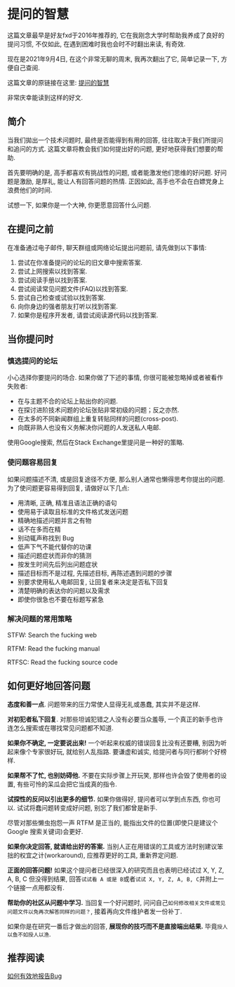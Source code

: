 # 提问的智慧

这篇文章最早是好友fxd于2016年推荐的, 它在我刚念大学时帮助我养成了良好的提问习惯, 不仅如此, 在遇到困难时我也会时不时翻出来读, 有奇效. 

现在是2021年9月4日, 在这个非常无聊的周末, 我再次翻出了它, 简单记录一下, 方便自己查阅.

这篇文章的原链接在这里: [提问的智慧](https://github.com/ryanhanwu/How-To-Ask-Questions-The-Smart-Way/blob/main/README-zh_CN.md#提问的智慧)

非常庆幸能读到这样的好文.

## 简介

当我们拋出一个技术问题时, 最终是否能得到有用的回答, 往往取决于我们所提问和追问的方式. 这篇文章将教会我们如何提出好的问题, 更好地获得我们想要的帮助.

首先要明确的是, 高手都喜欢有挑战性的问题, 或者能激发他们思维的好问题. 好问题是激励, 是厚礼, 能让人有回答问题的热情. 正因如此, 高手也不会在白嫖党身上浪费他们的时间.

试想一下, 如果你是一个大神, 你更愿意回答什么问题.

## 在提问之前

在准备通过电子邮件, 聊天群组或网络论坛提出问题前, 请先做到以下事情:

1. 尝试在你准备提问的论坛的旧文章中搜索答案.
2. 尝试上网搜索以找到答案.
3. 尝试阅读手册以找到答案.
4. 尝试阅读常见问题文件(FAQ)以找到答案.
5. 尝试自己检查或试验以找到答案.
6. 向你身边的强者朋友打听以找到答案.
7. 如果你是程序开发者, 请尝试阅读源代码以找到答案.

## 当你提问时

### 慎选提问的论坛

小心选择你要提问的场合. 如果你做了下述的事情, 你很可能被忽略掉或者被看作失败者:

- 在与主题不合的论坛上贴出你的问题.
- 在探讨进阶技术问题的论坛张贴非常初级的问题；反之亦然.
- 在太多的不同新闻群组上重复转贴同样的问题(cross-post).
- 向既非熟人也没有义务解决你问题的人发送私人电邮.

使用Google搜索, 然后在Stack Exchange里提问是一种好的策略.

### 使问题容易回复

如果问题描述不清, 或是回复途径不方便, 那么别人通常也懒得思考你提出的问题. 为了使问题更容易得到回复, 请做好以下几点:

- 用清晰, 正确, 精准且语法正确的语句
- 使用易于读取且标准的文件格式发送问题
- 精确地描述问题并言之有物
- 话不在多而在精
- 别动辄声称找到 Bug
- 低声下气不能代替你的功课
- 描述问题症状而非你的猜测
- 按发生时间先后列出问题症状
- 描述目标而不是过程, 先描述目标, 再陈述遇到问题的步骤
- 别要求使用私人电邮回复, 让回复者来决定是否私下回复
- 清楚明确的表达你的问题以及需求
- 即使你很急也不要在标题写紧急

### 解决问题的常用策略

STFW: Search the fucking web

RTFM: Read the fucking manual
 
RTFSC: Read the fucking source code

## 如何更好地回答问题

**态度和善一点**. 问题带来的压力常使人显得无礼或愚蠢, 其实并不是这样. 

**对初犯者私下回复**. 对那些坦诚犯错之人没有必要当众羞辱, 一个真正的新手也许连怎么搜索或在哪找常见问题都不知道. 

**如果你不确定, 一定要说出来!** 一个听起来权威的错误回复比没有还要糟, 别因为听起来像个专家很好玩, 就给别人乱指路. 要谦虚和诚实, 给提问者与同行都树个好榜样. 

**如果帮不了忙, 也别妨碍他.** 不要在实际步骤上开玩笑, 那样也许会毁了使用者的设置, 有些可怜的呆瓜会把它当成真的指令. 

**试探性的反问以引出更多的细节.** 如果你做得好, 提问者可以学到点东西, 你也可以. 试试将蠢问题转变成好问题, 别忘了我们都曾是新手. 

尽管对那些懒虫抱怨一声 RTFM 是正当的, 能指出文件的位置(即使只是建议个 Google 搜索关键词)会更好. 

**如果你决定回答, 就请给出好的答案.** 当别人正在用错误的工具或方法时别建议笨拙的权宜之计(workaround), 应推荐更好的工具, 重新界定问题. 

**正面的回答问题!** 如果这个提问者已经很深入的研究而且也表明已经试过 X, Y, Z, A, B, C 但没得到结果, 回答`试试看 A 或是 B`或者`试试 X, Y, Z, A, B, C`并附上一个链接一点用都没有. 

**帮助你的社区从问题中学习.** 当回复一个好问题时, 问问自己`如何修改相关文件或常见问题文件以免再次解答同样的问题？`, 接着再向文件维护者发一份补丁. 

如果你是在研究一番后才做出的回答, **展现你的技巧而不是直接端出结果.** 毕竟`授人以鱼不如授人以渔`. 

## 推荐阅读

[如何有效地报告Bug](https://www.chiark.greenend.org.uk/~sgtatham/bugs-cn.html)
